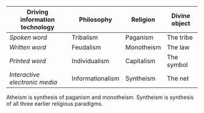 
| **Driving information technology** | **Philosophy**   | **Religion** | **Divine object** |
| ---------------------------------- | ---------------- | ------------ | ----------------- |
| *Spoken word*                      | Tribalism        | Paganism     | The tribe         |
| *Written word*                     | Feudalism        | Monotheism   | The law           |
| *Printed word*                     | Individualism    | Capitalism   | The symbol        |
| *Interactive electronic media*     | Informationalism | Syntheism    | The net           |

Atheism is synthesis of paganism and monotheism.
Syntheism is synthesis of all three earlier religious paradigms.

